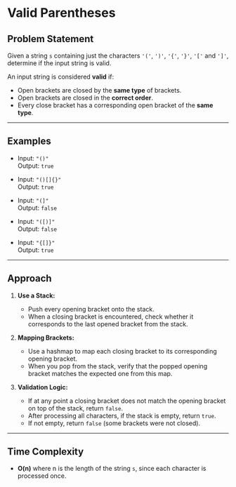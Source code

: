 # Valid Parentheses

## Problem Statement

Given a string `s` containing just the characters `'('`, `')'`, `'{'`, `'}'`, `'['` and `']'`, determine if the input string is valid.

An input string is considered **valid** if:

- Open brackets are closed by the **same type** of brackets.
- Open brackets are closed in the **correct order**.
- Every close bracket has a corresponding open bracket of the **same type**.

---

## Examples

- Input: `"()"`  
  Output: `true`

- Input: `"()[]{}"`  
  Output: `true`

- Input: `"(]"`  
  Output: `false`

- Input: `"([)]"`  
  Output: `false`

- Input: `"{[]}"`  
  Output: `true`

---

## Approach

1. **Use a Stack:**  
   - Push every opening bracket onto the stack.
   - When a closing bracket is encountered, check whether it corresponds to the last opened bracket from the stack.

2. **Mapping Brackets:**  
   - Use a hashmap to map each closing bracket to its corresponding opening bracket.
   - When you pop from the stack, verify that the popped opening bracket matches the expected one from this map.

3. **Validation Logic:**  
   - If at any point a closing bracket does not match the opening bracket on top of the stack, return `false`.
   - After processing all characters, if the stack is empty, return `true`.
   - If not empty, return `false` (some brackets were not closed).

---

## Time Complexity

- **O(n)** where n is the length of the string `s`, since each character is processed once.



